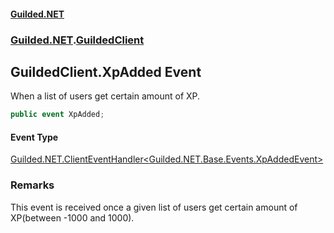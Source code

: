 
#### [Guilded.NET](index 'index')
### [Guilded.NET](index#Guilded_NET 'Guilded.NET').[GuildedClient](GuildedClient 'Guilded.NET.GuildedClient')
## GuildedClient.XpAdded Event
When a list of users get certain amount of XP.  
```csharp
public event XpAdded;
```

#### Event Type
[Guilded.NET.ClientEventHandler&lt;](ClientEventHandler_T_(GuildedClient_T) 'Guilded.NET.ClientEventHandler&lt;T&gt;(Guilded.NET.GuildedClient, T)')[Guilded.NET.Base.Events.XpAddedEvent](https://docs.microsoft.com/en-us/dotnet/api/Guilded.NET.Base.Events.XpAddedEvent 'Guilded.NET.Base.Events.XpAddedEvent')[&gt;](ClientEventHandler_T_(GuildedClient_T) 'Guilded.NET.ClientEventHandler&lt;T&gt;(Guilded.NET.GuildedClient, T)')
### Remarks
This event is received once a given list of users get certain amount of XP(between -1000 and 1000).  
